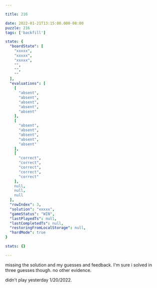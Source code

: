 ```yaml
---

title: 216

date: 2022-01-21T13:15:00.000-08:00
puzzle: 216
tags: ['backfill']

state: {
  "boardState": [
    "xxxxx",
    "xxxxx",
    "xxxxx",
    "",
    "",
    ""
  ],
  "evaluations": [
    [
      "absent",
      "absent",
      "absent",
      "absent",
      "absent"
    ],
    [
      "absent",
      "absent",
      "absent",
      "absent",
      "absent"
    ],
    [
      "correct",
      "correct",
      "correct",
      "correct",
      "correct"
    ],
    null,
    null,
    null
  ],
  "rowIndex": 3,
  "solution": "xxxxx",
  "gameStatus": "WIN",
  "lastPlayedTs": null,
  "lastCompletedTs": null,
  "restoringFromLocalStorage": null,
  "hardMode": true
}

stats: {}

---
```


<!-- more -->
missing the solution and my guesses and feedback. I'm sure i solved in three guesses though. no other evidence.

didn't play yesterday 1/20/2022.
